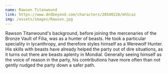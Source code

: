 ```yaml
---
name: Rawson Titanwound
link: https://www.dndbeyond.com/characters/28540226/mhScaz
img: /assets/images/Rawson.jpg
---
```

Rawson Titanwound's background, before joining the mercenaries of the Bronze Vault of Filia, was as a hunter of beasts. He took a particular speciality in lycanthropy, and therefore styles himself as a Werewolf Hunter. His skills with beasts have already helped the party out of dire situations, as it turns out there are beasts aplenty in Mondial. Generally seeing himself as the voice of reason in the party, his contributions have more often than not gently nudged the party down a safer path.